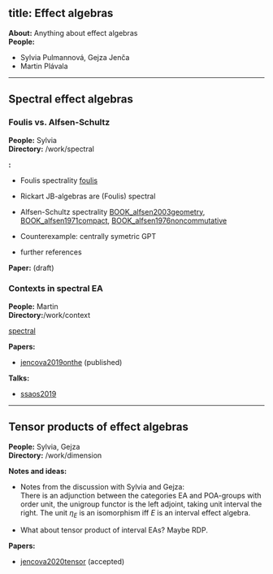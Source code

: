title: Effect algebras
---
**About:** Anything about effect algebras    
**People:**        

* Sylvia Pulmannová,  Gejza Jenča    
* Martin Plávala
---

## Spectral effect algebras 

### Foulis vs. Alfsen-Schultz

**People:** Sylvia    
**Directory:** /work/spectral

**:**

* Foulis spectrality [foulis]()   
* Rickart JB-algebras are (Foulis) spectral       
* Alfsen-Schultz spectrality [BOOK_alfsen2003geometry](BOOK_alfsen2003geometry),
  [BOOK_alfsen1971compact](BOOK_alfsen1971compact), [BOOK_alfsen1976noncommutative](BOOK_alfsen1976noncommutative)
 * Counterexample: centrally symetric GPT 

* further references 

**Paper:** (draft)    




### Contexts in spectral EA

**People:** Martin    
**Directory:**/work/context

[spectral](spectra<F3>l)

**Papers:**

* [jencova2019onthe](jencova2019onthe) (published)

**Talks:**

* [ssaos2019](PROJECT_ea/ssaos2019.pdf)

---

## Tensor products of effect algebras

**People:**  Sylvia, Gejza    
**Directory:** /work/dimension


**Notes and ideas:**

* Notes from the discussion with Sylvia and Gejza:     
 There is an adjunction between the categories EA and POA-groups  with order unit, the unigroup functor is the left adjoint, taking unit interval the right.
The unit $\eta_E$ is an isomorphism iff $E$ is an interval effect algebra.

* What about tensor product of interval EAs? Maybe RDP.

**Papers:**

* [jencova2020tensor](jencova2020tensor) (accepted) 





